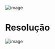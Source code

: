 ![image](https://github.com/Cestaro0/Fatec-Seguranca-da-Informacao/assets/99103680/8d730926-a9e5-43e8-95bb-726466ee57a3)

# Resolução

![image](https://github.com/Cestaro0/Fatec-Seguranca-da-Informacao/assets/99103680/5c1222af-e284-4a49-ae68-195c86761081)
